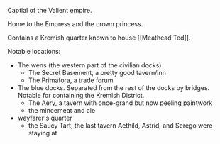 Captial of the Valient empire.

Home to the Empress and the crown princess.

Contains a Kremish quarter known to house [[Meathead Ted]].


Notable locations:
- The wens (the western part of the civilian docks)
	- The Secret Basement, a pretty good tavern/inn
	- The Primafora, a trade forum
- The blue docks. Separated from the rest of the docks by bridges. Notable for containing the Kremish District.
	- The Aery, a tavern with once-grand but now peeling paintwork
	- the mincemeat and ale 
- wayfarer's quarter
	- the Saucy Tart, the last tavern Aethild, Astrid, and Serego were staying at